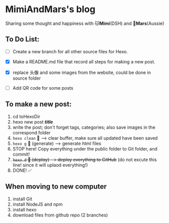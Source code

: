 # MimiAndMars's blog
Sharing some thought and happiness with 🐱**Mimi**(DSH) and 🐶**Mars**(Aussie)

## To Do List:  

- [ ] Create a new branch for all other source files for Hexo.   
- [x] Make a README.md file that record all steps for making a new post.   
- [x] replace 头像 and some images from the website, could be done in source folder   
- [ ] Add QR code for some posts


## To make a new post:
1. cd toHexoDir
2. hexo new post ***title***
3. write the post; don't forget tags, categories; also save images in the correspond folder
4. `hexo clean` 🧼 --> clear buffer, make sure all updated have been saved
5. `hexo g` 🧩 (generate)  --> generate html files 
6. STOP here! Copy everything under the public folder to Git folder, and commit! 
7. ~~`hexo d` 🎯 (deploy) --> deploy everything to GitHub~~ (do not excute this line! since it will uplaod everything!)
8. DONE! ✅ 

## When moving to new computer
1. install Git
1. install NodeJS and npm
1. install hexo
1. download files from github repo (2 branches)

